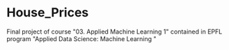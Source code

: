 # House_Prices
Final project of course "03. Applied Machine Learning 1" contained in EPFL program "Applied Data Science: Machine Learning "
